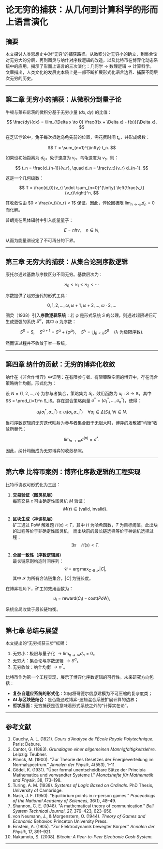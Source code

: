 # 论无穷的捕获：从几何到计算科学的形而上语言演化

## 摘要

本文探讨人类思想史中对“无穷”的捕获路径。从微积分对无穷小的确立，到集合论对无穷大的分层，再到图灵与纳什对序数逻辑的改造，以及比特币在博弈化动态系统中的应用，揭示了形而上语言的三次演化：几何学 → 数理逻辑 → 计算科学。文章指出，人类文化的发展史本质上是一部不断扩展形式化语言边界、捕获不同层次无穷的历史。

---

## 第二章 无穷小的捕获：从微积分到量子论

牛顿与莱布尼茨的微积分基于无穷小量 $(dx, dy)$ 的比值：

$$
\frac{dy}{dx} = \lim_{\Delta x \to 0} \frac{f(x + \Delta x) - f(x)}{\Delta x}.
$$

在芝诺悖论中，兔子每次抵达乌龟先前的位置，需花费时间 $t_n$，并形成级数：

$$
T = \sum_{n=1}^{\infty} t_n.
$$

如果设初始距离为 $d_0$，兔子速度为 $v_r$，乌龟速度为 $v_t$，则：

$$
t_n = \frac{d_{n-1}}{v_r}, \quad d_n = \frac{v_t}{v_r} d_{n-1}.
$$

这是一个几何级数：

$$
T = \frac{d_0}{v_r} \cdot \sum_{n=0}^{\infty} \left(\frac{v_t}{v_r}\right)^n,
$$

其收敛性由 $0 < \frac{v_t}{v_r} < 1$ 保证。因此，悖论因极限 $\lim_{n\to\infty} d_n = 0$ 而化解。

普朗克在黑体辐射中引入能量量子：

$$
E = n h \nu, \quad n \in \mathbb{N},
$$

从而为能量谱设定了不可再分的下界。

---

## 第三章 无穷大的捕获：从集合论到序数逻辑

康托尔通过基数与序数区分不同无穷。基数层次为：

$$
\aleph_0 < \aleph_1 < \aleph_2 < \cdots
$$

序数提供了超穷迭代的形式工具：

$$
0, 1, 2, \ldots, \omega, \omega+1, \omega+2, \ldots, \omega\cdot 2, \ldots
$$

图灵（1938）引入**序数逻辑系统**：若 $\varphi$ 是形式系统 $S$ 的公理，则通过超限递归可生成更强的系统 $S^\alpha$，其中 $\alpha$ 为序数：

$$
S^0 = S, \quad 
S^{\alpha+1} = S^\alpha + \{\varphi^\alpha\}, \quad 
S^\lambda = \bigcup_{\beta < \lambda} S^\beta \quad (\lambda \ \text{为极限序数}).
$$

然而该过程并不收敛于唯一系统。

---

## 第四章 纳什的贡献：无穷的博弈化收敛

纳什在《非合作博弈》中证明：在有限参与者、有限策略空间的博弈中，存在混合策略纳什均衡。形式化为：

设 $N = \{1,2,\ldots,n\}$ 为参与者集合，策略集为 $S_i$，效用函数为 $u_i: S \to \mathbb{R}$，其中 $S = \prod_{i=1}^n S_i$。存在混合策略向量 $\sigma^* = (\sigma_1^*, \ldots, \sigma_n^*)$，使得：

$$
u_i(\sigma_i^*, \sigma_{-i}^*) \geq u_i(\sigma_i, \sigma_{-i}^*) 
\quad \forall \sigma_i \in \Delta(S_i), \forall i \in N.
$$

当将序数逻辑的无穷迭代映射为参与者集合趋于无限大时，博弈的发散被“均衡”收敛所替代：

$$
\lim_{n \to \infty} \sigma^{(n)} = \sigma^*.
$$

因此，纳什均衡成为无穷博弈的收敛参照。

---

## 第六章 比特币案例：博弈化序数逻辑的工程实现

比特币协议可形式化为三层：

1. **交易验证（图灵机层）**  
   每笔交易 $\tau$ 可由确定性图灵机 $M$ 验证：
   $$
   M(\tau) \in \{\text{valid}, \text{invalid}\}.
   $$

2. **区块生成（神谕机层）**  
   矿工通过 PoW 解难题 $H(x) < T$，其中 $H$ 为哈希函数，$T$ 为目标阈值。此出块的过程等价于非确定性图灵机， 而出块前的最长链选择等价于神谕机选择过程：
   $$
   \exists x \quad H(x) < T.
   $$

3. **全局一致性（序数逻辑层）**  
   最长链原则构造时间序列：
   $$
   \mathcal{C} = \arg\max_{C \in \mathcal{S}} |C|,
   $$
   其中 $\mathcal{S}$ 为所有合法链集合，$|C|$ 为链长度。

在博弈视角下，矿工的效用函数为：

$$
u_i = \text{reward}(C_i) - \text{cost}(PoW),
$$

系统全局收敛于最长链均衡。

---

## 第七章 总结与展望

本文提出的“无穷捕获三步”框架：

1. 无穷小：极限与量子化 $\to \lim_{n\to\infty} d_n = 0$。  
2. 无穷大：集合论与序数逻辑 $\to S^\alpha$。  
3. 无穷收敛：纳什均衡 $\to \sigma^*$。  

比特币作为第一个工程实现，展示了博弈化序数逻辑的可行性。未来研究方向包括：

* **复杂自适应系统的形式化**：如何将哥德尔信息建模为不可压缩的复杂度类；  
* **AI 与区块链结合**：是否能通过博弈-逻辑混合系统扩展计算的边界；  
* **哲学层面**：无穷捕获是否意味着形式系统之外的“计算实在论”。  

---

## 参考文献

1. Cauchy, A. L. (1821). *Cours d'Analyse de l'École Royale Polytechnique.* Paris: Debure.  
2. Cantor, G. (1883). *Grundlagen einer allgemeinen Mannigfaltigkeitslehre.* Leipzig: Teubner.  
3. Planck, M. (1900). "Zur Theorie des Gesetzes der Energieverteilung im Normalspectrum." *Annalen der Physik*, 4(553), 1–11.  
4. Gödel, K. (1931). "Über formal unentscheidbare Sätze der Principia Mathematica und verwandter Systeme I." *Monatshefte für Mathematik und Physik*, 38, 173–198.  
5. Turing, A. M. (1938). *Systems of Logic Based on Ordinals.* PhD Thesis, University of Cambridge.  
6. Nash, J. F. (1950). "Equilibrium points in n-person games." *Proceedings of the National Academy of Sciences*, 36(1), 48–49.  
7. Shannon, C. E. (1948). "A mathematical theory of communication." *Bell System Technical Journal*, 27, 379–423, 623–656.  
8. von Neumann, J., & Morgenstern, O. (1944). *Theory of Games and Economic Behavior.* Princeton University Press.  
9. Einstein, A. (1905). "Zur Elektrodynamik bewegter Körper." *Annalen der Physik*, 17, 891–921.  
10. Nakamoto, S. (2008). *Bitcoin: A Peer-to-Peer Electronic Cash System.*  

---
